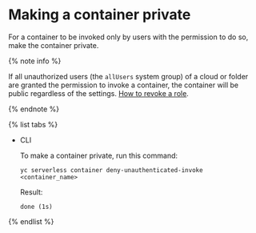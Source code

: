 # Making a container private

For a container to be invoked only by users with the permission to do so, make the container private.

{% note info %}

If all unauthorized users (the `allUsers` system group) of a cloud or folder are granted the permission to invoke a container, the container will be public regardless of the settings. [How to revoke a role](../../iam/operations/roles/revoke.md).

{% endnote %}

{% list tabs %}

- CLI

   To make a container private, run this command:

   ```
   yc serverless container deny-unauthenticated-invoke <container_name>
   ```

   Result:

   ```
   done (1s)
   ```

{% endlist %}